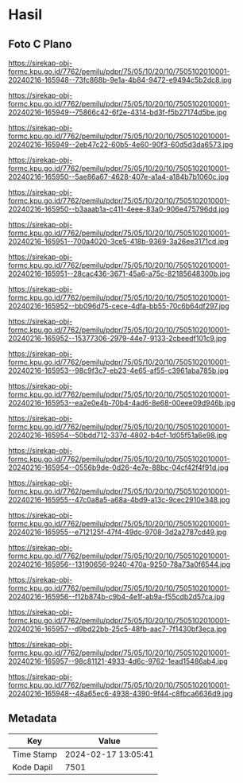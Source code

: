 # Hasil

## Foto C Plano

https://sirekap-obj-formc.kpu.go.id/7762/pemilu/pdpr/75/05/10/20/10/7505102010001-20240216-165948--73fc868b-9e1a-4b84-9472-e9494c5b2dc8.jpg

https://sirekap-obj-formc.kpu.go.id/7762/pemilu/pdpr/75/05/10/20/10/7505102010001-20240216-165949--75866c42-6f2e-4314-bd3f-f5b27174d5be.jpg

https://sirekap-obj-formc.kpu.go.id/7762/pemilu/pdpr/75/05/10/20/10/7505102010001-20240216-165949--2eb47c22-60b5-4e60-90f3-60d5d3da6573.jpg

https://sirekap-obj-formc.kpu.go.id/7762/pemilu/pdpr/75/05/10/20/10/7505102010001-20240216-165950--5ae86a67-4628-407e-a1a4-a184b7b1060c.jpg

https://sirekap-obj-formc.kpu.go.id/7762/pemilu/pdpr/75/05/10/20/10/7505102010001-20240216-165950--b3aaab1a-c411-4eee-83a0-906e475796dd.jpg

https://sirekap-obj-formc.kpu.go.id/7762/pemilu/pdpr/75/05/10/20/10/7505102010001-20240216-165951--700a4020-3ce5-418b-9369-3a26ee3171cd.jpg

https://sirekap-obj-formc.kpu.go.id/7762/pemilu/pdpr/75/05/10/20/10/7505102010001-20240216-165951--28cac436-3671-45a6-a75c-82185648300b.jpg

https://sirekap-obj-formc.kpu.go.id/7762/pemilu/pdpr/75/05/10/20/10/7505102010001-20240216-165952--bb096d75-cece-4dfa-bb55-70c6b64df297.jpg

https://sirekap-obj-formc.kpu.go.id/7762/pemilu/pdpr/75/05/10/20/10/7505102010001-20240216-165952--15377306-2979-44e7-9133-2cbeedf101c9.jpg

https://sirekap-obj-formc.kpu.go.id/7762/pemilu/pdpr/75/05/10/20/10/7505102010001-20240216-165953--98c9f3c7-eb23-4e65-af55-c3961aba785b.jpg

https://sirekap-obj-formc.kpu.go.id/7762/pemilu/pdpr/75/05/10/20/10/7505102010001-20240216-165953--ea2e0e4b-70b4-4ad6-8e68-00eee09d946b.jpg

https://sirekap-obj-formc.kpu.go.id/7762/pemilu/pdpr/75/05/10/20/10/7505102010001-20240216-165954--50bdd712-337d-4802-b4cf-1d05f51a6e98.jpg

https://sirekap-obj-formc.kpu.go.id/7762/pemilu/pdpr/75/05/10/20/10/7505102010001-20240216-165954--0556b9de-0d26-4e7e-88bc-04cf42f4f91d.jpg

https://sirekap-obj-formc.kpu.go.id/7762/pemilu/pdpr/75/05/10/20/10/7505102010001-20240216-165955--47c0a8a5-a68a-4bd9-a13c-9cec2910e348.jpg

https://sirekap-obj-formc.kpu.go.id/7762/pemilu/pdpr/75/05/10/20/10/7505102010001-20240216-165955--e712125f-47f4-49dc-9708-3d2a2787cd49.jpg

https://sirekap-obj-formc.kpu.go.id/7762/pemilu/pdpr/75/05/10/20/10/7505102010001-20240216-165956--13190656-9240-470a-9250-78a73a0f6544.jpg

https://sirekap-obj-formc.kpu.go.id/7762/pemilu/pdpr/75/05/10/20/10/7505102010001-20240216-165956--f12b874b-c9b4-4e1f-ab9a-f55cdb2d57ca.jpg

https://sirekap-obj-formc.kpu.go.id/7762/pemilu/pdpr/75/05/10/20/10/7505102010001-20240216-165957--d9bd22bb-25c5-48fb-aac7-7f1430bf3eca.jpg

https://sirekap-obj-formc.kpu.go.id/7762/pemilu/pdpr/75/05/10/20/10/7505102010001-20240216-165957--98c81121-4933-4d6c-9762-1ead15486ab4.jpg

https://sirekap-obj-formc.kpu.go.id/7762/pemilu/pdpr/75/05/10/20/10/7505102010001-20240216-165948--48a65ec6-4938-4390-9f44-c8fbca6636d9.jpg


## Metadata

| Key        | Value               |
| ---------- | ------------------- |
| Time Stamp | 2024-02-17 13:05:41 |
| Kode Dapil | 7501                |



